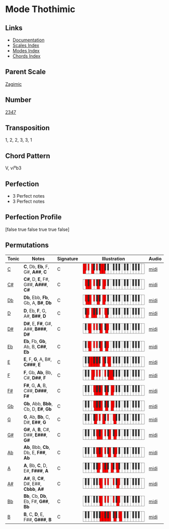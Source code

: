 # Mode Thothimic

## Links

- [Documentation](README.md)
- [Scales Index](Scales.md)
- [Modes Index](Modes.md)
- [Chords Index](Chords.md)

## Parent Scale

[Zagimic](ScaleZagimic.md)

## Number

[2347](https://ianring.com/musictheory/scales/2347)

## Transposition

1, 2, 2, 3, 3, 1

## Chord Pattern

V, vi⁰b3

## Perfection

- 3 Perfect notes
- 3 Perfect notes

## Perfection Profile

[false true false true true false]

## Permutations

| Tonic | Notes | Signature | Illustration | Audio |
|-------|-------|-----------|--------------|-------|
| [C](ModeCNaturalThothimic.md) | **C**, Db, **Eb**, F, G#, **A##**, **C** | C | ![CNaturalThothimic](ModeCNaturalThothimic.png) | [midi](https://github.com/edipermadi/music/blob/main/docs/ModeCNaturalThothimic.mid?raw=true) |
| [C#](ModeCSharpThothimic.md) | **C#**, D, **E**, F#, G##, **A###**, **C#** | C | ![CSharpThothimic](ModeCSharpThothimic.png) | [midi](https://github.com/edipermadi/music/blob/main/docs/ModeCSharpThothimic.mid?raw=true) |
| [Db](ModeDFlatThothimic.md) | **Db**, Ebb, **Fb**, Gb, A, **B#**, **Db** | C | ![DFlatThothimic](ModeDFlatThothimic.png) | [midi](https://github.com/edipermadi/music/blob/main/docs/ModeDFlatThothimic.mid?raw=true) |
| [D](ModeDNaturalThothimic.md) | **D**, Eb, **F**, G, A#, **B##**, **D** | C | ![DNaturalThothimic](ModeDNaturalThothimic.png) | [midi](https://github.com/edipermadi/music/blob/main/docs/ModeDNaturalThothimic.mid?raw=true) |
| [D#](ModeDSharpThothimic.md) | **D#**, E, **F#**, G#, A##, **B###**, **D#** | C | ![DSharpThothimic](ModeDSharpThothimic.png) | [midi](https://github.com/edipermadi/music/blob/main/docs/ModeDSharpThothimic.mid?raw=true) |
| [Eb](ModeEFlatThothimic.md) | **Eb**, Fb, **Gb**, Ab, B, **C##**, **Eb** | C | ![EFlatThothimic](ModeEFlatThothimic.png) | [midi](https://github.com/edipermadi/music/blob/main/docs/ModeEFlatThothimic.mid?raw=true) |
| [E](ModeENaturalThothimic.md) | **E**, F, **G**, A, B#, **C###**, **E** | C | ![ENaturalThothimic](ModeENaturalThothimic.png) | [midi](https://github.com/edipermadi/music/blob/main/docs/ModeENaturalThothimic.mid?raw=true) |
| [F](ModeFNaturalThothimic.md) | **F**, Gb, **Ab**, Bb, C#, **D##**, **F** | C | ![FNaturalThothimic](ModeFNaturalThothimic.png) | [midi](https://github.com/edipermadi/music/blob/main/docs/ModeFNaturalThothimic.mid?raw=true) |
| [F#](ModeFSharpThothimic.md) | **F#**, G, **A**, B, C##, **D###**, **F#** | C | ![FSharpThothimic](ModeFSharpThothimic.png) | [midi](https://github.com/edipermadi/music/blob/main/docs/ModeFSharpThothimic.mid?raw=true) |
| [Gb](ModeGFlatThothimic.md) | **Gb**, Abb, **Bbb**, Cb, D, **E#**, **Gb** | C | ![GFlatThothimic](ModeGFlatThothimic.png) | [midi](https://github.com/edipermadi/music/blob/main/docs/ModeGFlatThothimic.mid?raw=true) |
| [G](ModeGNaturalThothimic.md) | **G**, Ab, **Bb**, C, D#, **E##**, **G** | C | ![GNaturalThothimic](ModeGNaturalThothimic.png) | [midi](https://github.com/edipermadi/music/blob/main/docs/ModeGNaturalThothimic.mid?raw=true) |
| [G#](ModeGSharpThothimic.md) | **G#**, A, **B**, C#, D##, **E###**, **G#** | C | ![GSharpThothimic](ModeGSharpThothimic.png) | [midi](https://github.com/edipermadi/music/blob/main/docs/ModeGSharpThothimic.mid?raw=true) |
| [Ab](ModeAFlatThothimic.md) | **Ab**, Bbb, **Cb**, Db, E, **F##**, **Ab** | C | ![AFlatThothimic](ModeAFlatThothimic.png) | [midi](https://github.com/edipermadi/music/blob/main/docs/ModeAFlatThothimic.mid?raw=true) |
| [A](ModeANaturalThothimic.md) | **A**, Bb, **C**, D, E#, **F###**, **A** | C | ![ANaturalThothimic](ModeANaturalThothimic.png) | [midi](https://github.com/edipermadi/music/blob/main/docs/ModeANaturalThothimic.mid?raw=true) |
| [A#](ModeASharpThothimic.md) | **A#**, B, **C#**, D#, E##, **Cbbb**, **A#** | C | ![ASharpThothimic](ModeASharpThothimic.png) | [midi](https://github.com/edipermadi/music/blob/main/docs/ModeASharpThothimic.mid?raw=true) |
| [Bb](ModeBFlatThothimic.md) | **Bb**, Cb, **Db**, Eb, F#, **G##**, **Bb** | C | ![BFlatThothimic](ModeBFlatThothimic.png) | [midi](https://github.com/edipermadi/music/blob/main/docs/ModeBFlatThothimic.mid?raw=true) |
| [B](ModeBNaturalThothimic.md) | **B**, C, **D**, E, F##, **G###**, **B** | C | ![BNaturalThothimic](ModeBNaturalThothimic.png) | [midi](https://github.com/edipermadi/music/blob/main/docs/ModeBNaturalThothimic.mid?raw=true) |
